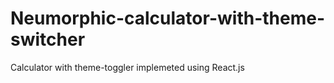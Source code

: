 # Neumorphic-calculator-with-theme-switcher
Calculator with theme-toggler implemeted using React.js


